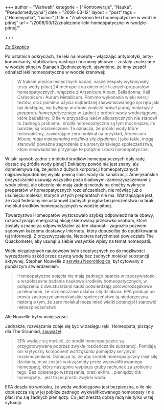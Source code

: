 +++
author = "Wahwah"
kategorie = ["Kontrowersje", "Nauka", "Pseudomedycyna"]
date = "2008-03-12"
layout = "post"
tags = ["Homeopatia", "humor"]
title = "Znaleziono leki homeopatyczne w wodzie pitnej"
url = "/2008/03/12/znaleziono-leki-homeopatyczne-w-wodzie-pitnej/"

+++

_[Za Skeptico][1]_

Po ostatnich odkryciach, że leki na receptę &#8211; włączając antybiotyki, anty-konwulsanty, stabilizatory nastroju i hormony płciowe &#8211; zostały znalezione w wodzie pitnej w Stanach Zjednoczonych, ujawniono, że inny zespół odnalazł leki homeopatyczne w wodzie kranowej:

> W trakcie pięciomiesięcznych badań, nasze zespoły wykonywały testy wody pitnej 24 metropolii na obecność licznych preparatów homeopatycznych, włącznie z Arsenicum Album, Belladonna, Kali Carbonicum i Aurum Metallicum. Pomimo wykonania wielu wersji testów, oraz pomimo użycia najbardziej zaawansowanego sprzętu jaki był dostępny, _nie byliśmy w stanie znaleźć nawet jednej molekuły z preparatu homeopatycznego_ w żadnej z próbek wody wodociągowej, które badaliśmy. O ile w przypadku leków allopatycznych nie stanowi to żadnego problemu, środki homeopatyczne są tym mocniejsze, im bardziej są rozcieńczone. To oznacza, że próbki wody które testowaliśmy, zawierające zero molekuł na przykład, Arsenicum Album, _mają maksymalną możliwą siłę działania_, i jako takie, mogą stanowić poważne zagrożenie dla amerykańskiego społeczeństwa, które nieświadomie przyjmuje te potężne środki homeopatyczne.

<!--more-->W jaki sposób żadne z molekuł środków homeopatycznych dały radę dostać się źródła wody pitnej? Dokładny powód nie jest znany, ale domniemywa się, że jedna z dużych korporacji homeopatycznych najprawdopodobniej wylała pewną ilość wody do kanalizacji. Amerykańskie oczyszczalnie usuwają wszystko poza śladowymi zanieczyszczeniami z wody pitnej, ale obecnie nie mają żadnej metody na choćby wykrycie preparatów w homeopatycznych rozcieńczeniach, nie mówiąc już o usunięciu molekuł, których w tych preparatach nie ma. Wstrząsające jest, że rząd federalny nie ustanowił żadnych progów bezpieczeństwa na braki molekuł środków homeopatycznych w wodzie pitnej.

Towarzystwo Homeopatów wystosowało szybką odpowiedź na te obawy, rozpoczynając energiczną akcję skierowaną przeciwko osobom, które zostały uznane za odpowiedzialne za ten skandal &#8211; zagroziło pozwem sądowym każdemu dostawcy Internetu, który dopuściłby do opublikowania tej informacji. Z przyzwyczajenia, Netcetera natychmiast powiedziała The Quackometer, aby usunął u siebie wszystkie wpisy na temat homeopatii.

Wielu niezależnych naukowców było sceptycznych co do możliwości wyrządzenia szkód przez czystą wodę bez żadnych molekuł substancji aktywnej. Stephan Nouvelle z [serwisu Neoroblogica][2], był cytowany z poniższym stwierdzeniem:

> Homeopatyczne pojęcia nie mają żadnego oparcia w rzeczywistości, a współczesne badania naukowe środków homeopatycznych, w połączeniu z dwustu latami nauki potwierdzają zdroworozsądkowe przekonanie, że rozcieńczanie osłabia siłę działania. EPA próbuje po prostu zastraszyć amerykańskie społeczeństwo tą niedorzeczną historią o tym, że zero molekuł może mieć wielki potencjał i stanowić niebezpieczeństwo.

Ale Nouvelle był w mniejszości.

Jednakże, rozwiązanie zdaje się być w zasięgu ręki. Homeopata, piszący dla The Grauniad, [zauważył][3]:

> EPA wydaje się myśleć, że środki homeopatyczne są przygotowywane poprzez zwykłe rozcieńczanie substancji. Pomijają oni krytyczny komponent _wstrząsania_ pomiędzy seryjnymi rozcieńczeniami. Oznacza to, że aby środek homeopatyczny miał siłę działania, musi zostać wstrząśnięty przez wykwalifikowanego homeopatę, który następnie wypisuje gruby rachunek za zrobienie tego. Bez opisanego wstrząsania, oraz, ekhm&#8230; pieniędzy dla homeopaty&#8230; jest to po prostu zwykła woda.

EPA doszła do wniosku, że woda wodociągowa jest bezpieczna, o ile nie dopuszcza się w jej pobliże żadnego wykwalifikowanego homeopaty i nie płaci mu się żadnych pieniędzy. Co jest zresztą dobrą radą nie tylko w tej sytuacji.

 [1]: http://skeptico.blogs.com/skeptico/2008/03/homeopathic-dru.html
 [2]: http://www.theness.com/neurologicablog/index.php?p=40
 [3]: http://www.guardian.co.uk/commentisfree/story/0,,2224922,00.html "(po angielsku)"